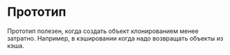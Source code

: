# Прототип

Прототип полезен, когда создать объект клонированием менее затратно.
Например, в кэшировании когда надо возвращать объекты из кэша.
